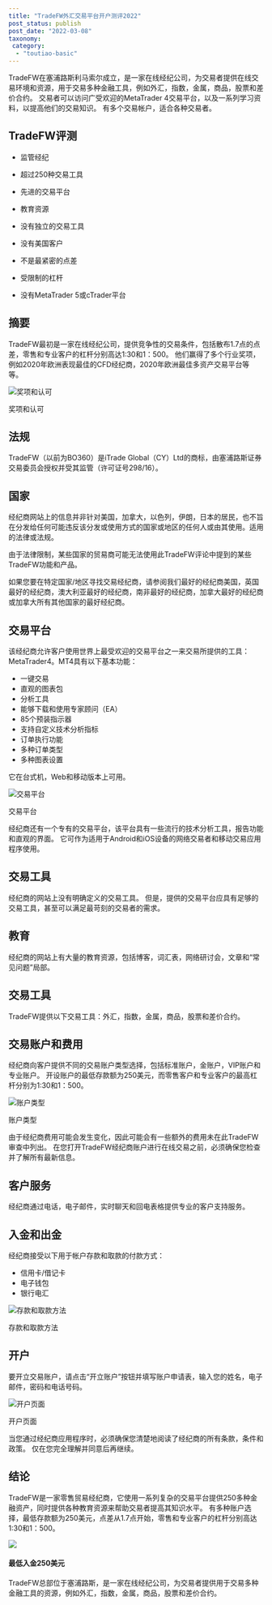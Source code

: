 ```yaml
---
title: "TradeFW外汇交易平台开户测评2022"
post_status: publish
post_date: "2022-03-08"
taxonomy:
 category: 
  - "toutiao-basic"
---
```


TradeFW在塞浦路斯利马索尔成立，是一家在线经纪公司，为交易者提供在线交易环境和资源，用于交易多种金融工具，例如外汇，指数，金属，商品，股票和差价合约。 交易者可以访问广受欢迎的MetaTrader 4交易平台，以及一系列学习资料，以提高他们的交易知识。 有多个交易帐户，适合各种交易者。

## TradeFW评测

- 监管经纪
    
- 超过250种交易工具
    
- 先进的交易平台
    
- 教育资源
    
- 没有独立的交易工具
    
- 没有美国客户
    
- 不是最紧密的点差
    
- 受限制的杠杆
    
- 没有MetaTrader 5或cTrader平台
    

## 摘要

TradeFW最初是一家在线经纪公司，提供竞争性的交易条件，包括散布1.7点的点差，零售和专业客户的杠杆分别高达1:30和1：500。 他们赢得了多个行业奖项，例如2020年欧洲表现最佳的CFD经纪商，2020年欧洲最佳多资产交易平台等等。

![奖项和认可](https://cdn.fendou.la/funstoutiao/2020/11/TradeFW-Review-Awards-and-Recognitions.jpg "奖项和认可")

奖项和认可

## 法规

TradeFW（以前为BO360）是iTrade Global（CY）Ltd的商标，由塞浦路斯证券交易委员会授权并受其监管（许可证号298/16）。

## 国家

经纪商网站上的信息并非针对美国，加拿大，以色列，伊朗，日本的居民，也不旨在分发给任何可能违反该分发或使用方式的国家或地区的任何人或由其使用。适用的法律或法规。

由于法律限制，某些国家的贸易商可能无法使用此TradeFW评论中提到的某些TradeFW功能和产品。

如果您要在特定国家/地区寻找交易经纪商，请参阅我们最好的经纪商美国，英国最好的经纪商，澳大利亚最好的经纪商，南非最好的经纪商，加拿大最好的经纪商或加拿大所有其他国家的最好经纪商。

## 交易平台

该经纪商允许客户使用世界上最受欢迎的交易平台之一来交易所提供的工具：MetaTrader4。MT4具有以下基本功能：

- 一键交易
- 直观的图表包
- 分析工具
- 能够下载和使用专家顾问（EA）
- 85个预装指示器
- 支持自定义技术分析指标
- 订单执行功能
- 多种订单类型
- 多种图表设置

它在台式机，Web和移动版本上可用。

![交易平台](https://cdn.fendou.la/funstoutiao/2020/11/TradeFW-Review-Trading-Platform.jpg "交易平台")

交易平台

经纪商还有一个专有的交易平台，该平台具有一些流行的技术分析工具，报告功能和直观的界面。 它可作为适用于Android和iOS设备的网络交易者和移动交易应用程序使用。

## 交易工具

经纪商的网站上没有明确定义的交易工具。 但是，提供的交易平台应具有足够的交易工具，甚至可以满足最苛刻的交易者的需求。

## 教育

经纪商的网站上有大量的教育资源，包括博客，词汇表，网络研讨会，文章和“常见问题”局部。

## 交易工具

TradeFW提供以下交易工具：外汇，指数，金属，商品，股票和差价合约。

## 交易账户和费用

经纪商向客户提供不同的交易账户类型选择，包括标准账户，金账户，VIP账户和专业账户。 开设账户的最低存款额为250美元，而零售客户和专业客户的最高杠杆分别为1:30和1：500。

![账户类型](https://cdn.fendou.la/funstoutiao/2020/11/TradeFW-Review-Account-Types-1024x295.jpg "账户类型")

账户类型

由于经纪商费用可能会发生变化，因此可能会有一些额外的费用未在此TradeFW审查中列出。 在您打开TradeFW经纪商账户进行在线交易之前，必须确保您检查并了解所有最新信息。

## 客户服务

经纪商通过电话，电子邮件，实时聊天和回电表格提供专业的客户支持服务。

## 入金和出金

经纪商接受以下用于帐户存款和取款的付款方式：

- 信用卡/借记卡
- 电子钱包
- 银行电汇

![存款和取款方法](https://cdn.fendou.la/funstoutiao/2020/11/TradeFW-Review-Deposit-and-Withdrawal-Methods-.png "存款和取款方法")

存款和取款方法

## 开户

要开立交易账户，请点击“开立账户”按钮并填写账户申请表，输入您的姓名，电子邮件，密码和电话号码。

![开户页面](https://cdn.fendou.la/funstoutiao/2020/11/TradeFW-Review-Account-Opening-Page.jpg "开户页面")

开户页面

当您通过经纪商应用程序时，必须确保您清楚地阅读了经纪商的所有条款，条件和政策。 仅在您完全理解并同意后再继续。

## 结论

TradeFW是一家零售贸易经纪商，它使用一系列复杂的交易平台提供250多种金融资产，同时提供各种教育资源来帮助交易者提高其知识水平。 有多种账户选择，最低存款额为250美元，点差从1.7点开始，零售和专业客户的杠杆分别高达1:30和1：500。

![](https://cdn.fendou.la/funstoutiao/2020/11/TradeFW-Logo.png)

#### 最低入金250美元

TradeFW总部位于塞浦路斯，是一家在线经纪公司，为交易者提供用于交易多种金融工具的资源，例如外汇，指数，金属，商品，股票和差价合约。
